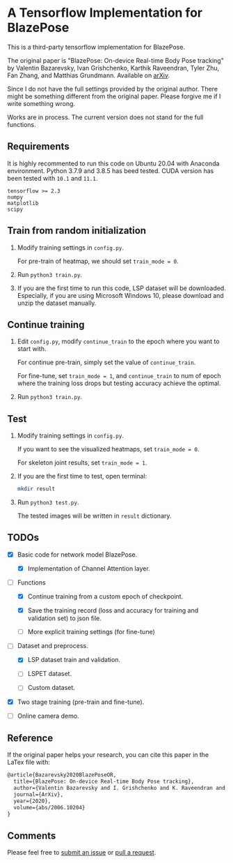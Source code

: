 # A Tensorflow Implementation for BlazePose

This is a third-party tensorflow implementation for BlazePose.

The original paper is "BlazePose: On-device Real-time Body Pose tracking" by Valentin Bazarevsky, Ivan Grishchenko, Karthik Raveendran, Tyler Zhu, Fan Zhang, and Matthias Grundmann. Available on [arXiv](https://arxiv.org/abs/2006.10204).

Since I do not have the full settings provided by the original author. There might be something different from the original paper. Please forgive me if I write something wrong.

Works are in process. The current version does not stand for the full functions.

## Requirements

It is highly recommented to run this code on Ubuntu 20.04 with Anaconda environment. Python 3.7.9 and 3.8.5 has beed tested. CUDA version has been tested with `10.1` and `11.1`.

```
tensorflow >= 2.3
numpy
matplotlib
scipy
```

## Train from random initialization

1. Modify training settings in `config.py`.

    For pre-train of heatmap, we should set `train_mode = 0`.

2. Run `python3 train.py`.

3. If you are the first time to run this code, LSP dataset will be downloaded. Especially, if you are using Microsoft Windows 10, please download and unzip the dataset manually.

## Continue training

1. Edit `config.py`, modify `continue_train` to the epoch where you want to start with.

    For continue pre-train, simply set the value of `continue_train`.
    
    For fine-tune, set `train_mode = 1`, and `continue_train` to num of epoch where the training loss drops but testing accuracy achieve the optimal.

2. Run `python3 train.py`.

## Test

1. Modify training settings in `config.py`.

    If you want to see the visualized heatmaps, set `train_mode = 0`.
  
    For skeleton joint results, set `train_mode = 1`.

2. If you are the first time to test, open terminal:

    ```bash
    mkdir result
    ```

3. Run `python3 test.py`.

    The tested images will be written in `result` dictionary.

## TODOs

- [x] Basic code for network model BlazePose.

    - [x] Implementation of Channel Attention layer.

- [ ] Functions

    - [x] Continue training from a custom epoch of checkpoint.

    - [x] Save the training record (loss and accuracy for training and validation set) to json file.

    - [ ] More explicit training settings (for fine-tune)

- [ ] Dataset and preprocess.

    - [x] LSP dataset train and validation.

    - [ ] LSPET dataset.

    - [ ] Custom dataset.

- [x] Two stage training (pre-train and fine-tune).

- [ ] Online camera demo.

## Reference

If the original paper helps your research, you can cite this paper in the LaTex file with:

```tex
@article{Bazarevsky2020BlazePoseOR,
  title={BlazePose: On-device Real-time Body Pose tracking},
  author={Valentin Bazarevsky and I. Grishchenko and K. Raveendran and Tyler Lixuan Zhu and Fangfang Zhang and M. Grundmann},
  journal={ArXiv},
  year={2020},
  volume={abs/2006.10204}
}
```

## Comments

Please feel free to [submit an issue](https://github.com/jiang-du/BlazePose-tensorflow/issues) or [pull a request](https://github.com/jiang-du/BlazePose-tensorflow/pulls).
